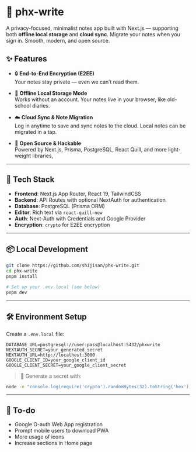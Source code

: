 # 📝 phx-write

A privacy-focused, minimalist notes app built with Next.js — supporting both **offline local storage** and **cloud sync**. Migrate your notes when you sign in. Smooth, modern, and open source.

## ✨ Features

- 🔒 **End-to-End Encryption (E2EE)**  
  Your notes stay private — even we can’t read them.

- 💾 **Offline Local Storage Mode**  
  Works without an account. Your notes live in your browser, like old-school diaries.

- ☁️ **Cloud Sync & Note Migration**  
  Log in anytime to save and sync notes to the cloud. Local notes can be migrated in a tap.

- 💖 **Open Source & Hackable**  
  Powered by Next.js, Prisma, PostgreSQL, React Quill, and more light-weight libraries,

---

## 🚀 Tech Stack

- **Frontend**: Next.js App Router, React 19, TailwindCSS
- **Backend**: API Routes with optional NextAuth for authentication
- **Database**: PostgreSQL (Prisma ORM)
- **Editor**: Rich text via `react-quill-new`
- **Auth**: Next-Auth with Credentials and Google Provider
- **Encryption**: `crypto` for E2EE encryption

---

## 📦 Local Development

```bash
git clone https://github.com/shijisan/phx-write.git
cd phx-write
pnpm install

# Set up your .env.local (see below)
pnpm dev
```

---

## 🛠️ Environment Setup

Create a `.env.local` file:

```env
DATABASE_URL=postgresql://user:pass@localhost:5432/phxwrite
NEXTAUTH_SECRET=your_generated_secret
NEXTAUTH_URL=http://localhost:3000
GOOGLE_CLIENT_ID=your_google_client_id
GOOGLE_CLIENT_SECRET=your_google_client_secret

```

> 🧪 Generate a secret with:
```bash
node -e "console.log(require('crypto').randomBytes(32).toString('hex'))"
```

---

## 🧠 To-do

  - Google O-auth Web App registration
  - Prompt mobile users to download PWA
  - More usage of icons
  - Increase sections in Home page
